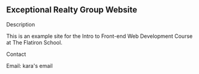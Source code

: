 Exceptional Realty Group Website
----

Description

This is an example site for the Intro to Front-end Web Development Course at The Flatiron School.

Contact

Email: kara's email
